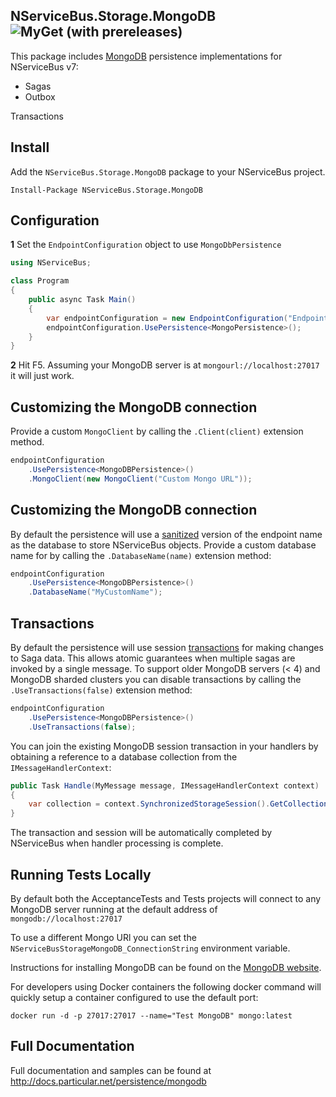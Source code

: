 ## NServiceBus.Storage.MongoDB ![MyGet (with prereleases)](https://img.shields.io/myget/particular/vpre/NServiceBus.Storage.MongoDB.svg)

This package includes [MongoDB](https://www.mongodb.com/) persistence implementations for NServiceBus v7:

- Sagas
- Outbox

Transactions

## Install ##
Add the `NServiceBus.Storage.MongoDB` package to your NServiceBus project.

 ```Install-Package NServiceBus.Storage.MongoDB```   



## Configuration ##

**1** Set the `EndpointConfiguration` object to use `MongoDbPersistence`

```csharp
using NServiceBus;

class Program
{
    public async Task Main()
    {
        var endpointConfiguration = new EndpointConfiguration("Endpoint Name");
        endpointConfiguration.UsePersistence<MongoPersistence>();
    }
}
```

**2** Hit F5. Assuming your MongoDB server is at `mongourl://localhost:27017` it will just work.



## Customizing the MongoDB connection ##

Provide a custom `MongoClient` by calling the ```.Client(client)``` extension method.

```csharp
endpointConfiguration
	.UsePersistence<MongoDBPersistence>()
	.MongoClient(new MongoClient("Custom Mongo URL"));
```



## Customizing the MongoDB connection

By default the persistence will use a [sanitized](https://docs.mongodb.com/manual/reference/limits/#Restrictions-on-Database-Names-for-Windows) version of the endpoint name as the database to store NServiceBus objects. Provide a custom database name for by calling the ```.DatabaseName(name)``` extension method:

```csharp
endpointConfiguration
	.UsePersistence<MongoDBPersistence>()
	.DatabaseName("MyCustomName");
```



## Transactions

By default the persistence will use session [transactions](https://docs.mongodb.com/manual/core/transactions/) for making changes to Saga data. This allows atomic guarantees when multiple sagas are invoked by a single message. To support older MongoDB servers (< 4) and MongoDB sharded clusters you can disable transactions by calling the `.UseTransactions(false)` extension method:



```csharp
endpointConfiguration
	.UsePersistence<MongoDBPersistence>()
	.UseTransactions(false);
```



You can join the existing MongoDB session transaction in your handlers by obtaining a reference to a database collection from the `IMessageHandlerContext`:

```c#
public Task Handle(MyMessage message, IMessageHandlerContext context)
{
    var collection = context.SynchronizedStorageSession().GetCollection<MyBusinessObject>("collectionname");    
}
```

The transaction and session will be automatically completed by NServiceBus when handler processing is complete.



## Running Tests Locally

By default both the AcceptanceTests and Tests projects will connect to any MongoDB server running at the default address of `mongodb://localhost:27017`

To use a different Mongo URl you can set the `NServiceBusStorageMongoDB_ConnectionString` environment variable.

Instructions for installing MongoDB can be found on the [MongoDB website](https://docs.mongodb.com/manual/installation/).

For developers using Docker containers the following docker command will quickly setup a container configured to use the default port:

`docker run -d -p 27017:27017 --name="Test MongoDB" mongo:latest`



## Full Documentation

Full documentation and samples can be found at http://docs.particular.net/persistence/mongodb
